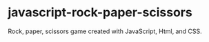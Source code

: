 # javascript-rock-paper-scissors
Rock, paper, scissors game created with JavaScript, Html, and CSS.
